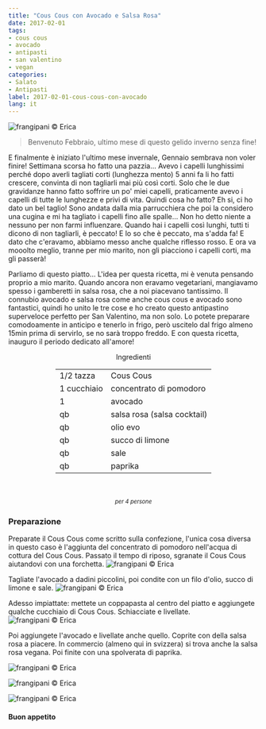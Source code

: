```yaml
---
title: "Cous Cous con Avocado e Salsa Rosa"
date: 2017-02-01
tags:
- cous cous
- avocado
- antipasti
- san valentino
- vegan
categories:
- Salato
- Antipasti
label: 2017-02-01-cous-cous-con-avocado
lang: it
---
```

![](header.jpg "frangipani © Erica")

> Benvenuto Febbraio, ultimo mese di questo gelido inverno senza fine!

E finalmente è iniziato l'ultimo mese invernale, Gennaio sembrava non voler finire! Settimana scorsa ho fatto una pazzia... Avevo i capelli lunghissimi perché dopo averli tagliati corti (lunghezza mento) 5 anni fa li ho fatti crescere, convinta di non tagliarli mai più così corti. Solo che le due gravidanze hanno fatto soffrire un po' miei capelli, praticamente avevo i capelli di tutte le lunghezze e privi di vita. Quindi cosa ho fatto? Eh si, ci ho dato un bel taglio! Sono andata dalla mia parrucchiera che poi la considero una cugina e mi ha tagliato i capelli fino alle spalle... Non ho detto niente a nessuno per non farmi influenzare. Quando hai i capelli così lunghi, tutti ti dicono di non tagliarli, è peccato! E lo so che è peccato, ma s'adda fa! E dato che c'eravamo, abbiamo messo anche qualche riflesso rosso. E ora va mooolto meglio, tranne per mio marito, non gli piacciono i capelli corti, ma gli passerà!

Parliamo di questo piatto... L'idea per questa ricetta, mi è venuta pensando proprio a mio marito. Quando ancora non eravamo vegetariani, mangiavamo spesso i gamberetti in salsa rosa, che a noi piacevano tantissimo. Il connubio avocado e salsa rosa come anche cous cous e avocado sono fantastici, quindi ho unito le tre cose e ho creato questo antipastino superveloce perfetto per San Valentino, ma non solo. Lo potete preparare comodoamente in anticipo e tenerlo in frigo, però uscitelo dal frigo almeno 15min prima di servirlo, se no sarà troppo freddo. E con questa ricetta, inauguro il periodo dedicato all'amore!

<div id="wrapper" style="text-align: center">
  <div id="yourdiv" style="display: inline-block;">
    <div class="ingredients">
      <div class="ingredients-title">Ingredienti</div>
      <table>
        <tbody>
          <tr>
            <td>1/2 tazza</td>
            <td>Cous Cous</td>
          </tr>      
          <tr>
            <td>1 cucchiaio</td>
            <td>concentrato di pomodoro</td>
          </tr>      
          <tr>
            <td>1</td>
            <td>avocado</td>
          </tr>
          <tr>
            <td>qb</td>
            <td>salsa rosa (salsa cocktail)</td>
          </tr>
          <tr>
            <td>qb</td>
            <td>olio evo</td>
          </tr>
          <tr>
            <td>qb</td>
            <td>succo di limone</td>
          </tr>
          <tr>
            <td>qb</td>
            <td>sale</td>
          </tr>
          <tr>
            <td>qb</td>
            <td>paprika</td>
          </tr>
        </tbody>
      </table>
      <br></br>
      <i class="pull-right" style="font-size: 80%;">per 4 persone</i>
    </div>
  </div>
</div>


<h3>
  <font color="grey">
    <i class="fa-solid fa-gears"></i>
  </font> Preparazione
</h3>

Preparate il Cous Cous come scritto sulla confezione, l'unica cosa diversa in questo caso è l'aggiunta del concentrato di pomodoro nell'acqua di cottura del Cous Cous. Passato il tempo di riposo, sgranate il Cous Cous aiutandovi con una forchetta.
![](couscous.jpg "frangipani © Erica")

Tagliate l'avocado a dadini piccolini, poi condite con un filo d'olio, succo di limone e sale.
![](avocado.jpg "frangipani © Erica")

Adesso impiattate: mettete un coppapasta al centro del piatto e aggiungete qualche cucchiaio di Cous Cous. Schiacciate e livellate. 
![](piatto.jpg "frangipani © Erica")

Poi aggiungete l'avocado e livellate anche quello. Coprite con della salsa rosa a piacere. In commercio (almeno qui in svizzera) si trova anche la salsa rosa vegana. Poi finite con una spolverata di paprika.

![](risultato1.jpg "frangipani © Erica")

![](risultato2.jpg "frangipani © Erica")

![](risultato3.jpg "frangipani © Erica")

<h4>Buon appetito
  <font color="red">
    <i class="fa-regular fa-face-smile"></i>
  </font>
</h4>
